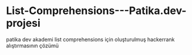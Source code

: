 # List-Comprehensions---Patika.dev-projesi
patika dev akademi list comprehensions için oluşturulmuş hackerrank alıştırmasının çözümü
